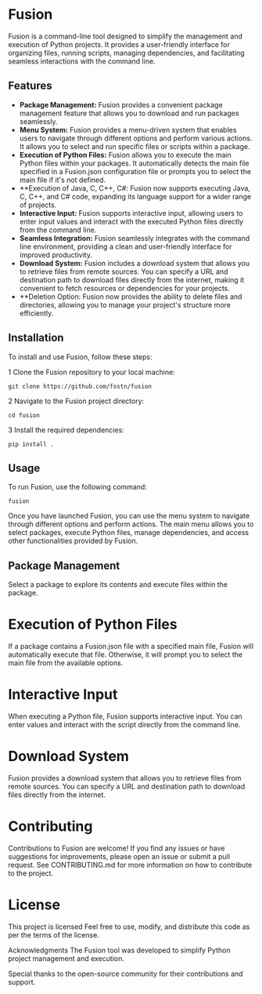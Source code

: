 # Fusion

Fusion is a command-line tool designed to simplify the management and execution of Python projects. It provides a user-friendly interface for organizing files, running scripts, managing dependencies, and facilitating seamless interactions with the command line.

## Features

- **Package Management:** Fusion provides a convenient package management feature that allows you to download and run packages seamlessly.
- **Menu System:** Fusion provides a menu-driven system that enables users to navigate through different options and perform various actions. It allows you to select and run specific files or scripts within a package.
- **Execution of Python Files:** Fusion allows you to execute the main Python files within your packages. It automatically detects the main file specified in a Fusion.json configuration file or prompts you to select the main file if it's not defined.
- **Execution of Java, C, C++, C#: Fusion now supports executing Java, C, C++, and C# code, expanding its language support for a wider range of projects.
- **Interactive Input:** Fusion supports interactive input, allowing users to enter input values and interact with the executed Python files directly from the command line.
- **Seamless Integration:** Fusion seamlessly integrates with the command line environment, providing a clean and user-friendly interface for improved productivity.
- **Download System:** Fusion includes a download system that allows you to retrieve files from remote sources. You can specify a URL and destination path to download files directly from the internet, making it convenient to fetch resources or dependencies for your projects.
- **Deletion Option: Fusion now provides the ability to delete files and directories, allowing you to manage your project's structure more efficiently.
## Installation

To install and use Fusion, follow these steps:

1 Clone the Fusion repository to your local machine:

```
git clone https://github.com/fostn/fusion
```
2 Navigate to the Fusion project directory:
```
cd fusion
```
3 Install the required dependencies:
```
pip install .
```
## Usage
To run Fusion, use the following command:
```
fusion
```

Once you have launched Fusion, you can use the menu system to navigate through different options and perform actions. The main menu allows you to select packages, execute Python files, manage dependencies, and access other functionalities provided by Fusion.

## Package Management
Select a package to explore its contents and execute files within the package.

# Execution of Python Files
If a package contains a Fusion.json file with a specified main file, Fusion will automatically execute that file. Otherwise, it will prompt you to select the main file from the available options.

# Interactive Input
When executing a Python file, Fusion supports interactive input. You can enter values and interact with the script directly from the command line.

# Download System
Fusion provides a download system that allows you to retrieve files from remote sources. You can specify a URL and destination path to download files directly from the internet.

# Contributing
Contributions to Fusion are welcome! If you find any issues or have suggestions for improvements, please open an issue or submit a pull request. See CONTRIBUTING.md for more information on how to contribute to the project.

# License
This project is licensed Feel free to use, modify, and distribute this code as per the terms of the license.

Acknowledgments
The Fusion tool was developed to simplify Python project management and execution.

Special thanks to the open-source community for their contributions and support.
